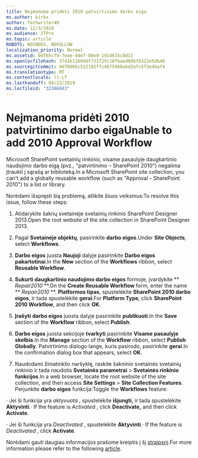 ```yaml
---
title: Neįmanoma pridėti 2010 patvirtinimo darbo eiga
ms.author: kirks
author: Techwriter40
ms.date: 12/3/2018
ms.audience: ITPro
ms.topic: article
ROBOTS: NOINDEX, NOFOLLOW
localization_priority: Normal
ms.assetid: 0df65cf9-7eae-4de7-88e9-1914635c8d11
ms.openlocfilehash: 3741b1169ddf731725c18fbaed80bfb321e5db46
ms.sourcegitcommit: 9d78905c512192ffc4675468abd2efc5f2e4baf4
ms.translationtype: MT
ms.contentlocale: lt-LT
ms.lasthandoff: 04/23/2019
ms.locfileid: "32366843"
---
```

# <a name="unable-to-add-2010-approval-workflow"></a><span data-ttu-id="5dcb5-102">Neįmanoma pridėti 2010 patvirtinimo darbo eiga</span><span class="sxs-lookup"><span data-stu-id="5dcb5-102">Unable to add 2010 Approval Workflow</span></span>

<span data-ttu-id="5dcb5-103">Microsoft SharePoint svetainių rinkinio, visame pasaulyje daugkartinio naudojimo darbo eigą (pvz., "patvirtinimo – SharePoint 2010") negalima įtraukti į sąrašą ar biblioteką.</span><span class="sxs-lookup"><span data-stu-id="5dcb5-103">In a Microsoft SharePoint site collection, you can't add a globally reusable workflow (such as "Approval - SharePoint 2010") to a list or library.</span></span>
  
<span data-ttu-id="5dcb5-104">Norėdami išspręsti šią problemą, atlikite šiuos veiksmus:</span><span class="sxs-lookup"><span data-stu-id="5dcb5-104">To resolve this issue, follow these steps:</span></span> 
  
1. <span data-ttu-id="5dcb5-105">Atidarykite šaknų svetainėje svetainių rinkinio SharePoint Designer 2013.</span><span class="sxs-lookup"><span data-stu-id="5dcb5-105">Open the root website of the site collection in SharePoint Designer 2013.</span></span>
  
2. <span data-ttu-id="5dcb5-106">Pagal **Svetainėje objektų**, pasirinkite **darbo eigos**.</span><span class="sxs-lookup"><span data-stu-id="5dcb5-106">Under **Site Objects**, select **Workflows**.</span></span> 
  
3. <span data-ttu-id="5dcb5-107">**Darbo eigos** juosta **Naujoji** dalyje pasirinkite **Darbo eigos pakartotinai**.</span><span class="sxs-lookup"><span data-stu-id="5dcb5-107">In the **New** section of the **Workflows** ribbon, select **Reusable Workflow**.</span></span> 
  
4. <span data-ttu-id="5dcb5-108">**Sukurti daugkartinio naudojimo darbo eigos** formoje, įvardykite \*\* *Repair2010* \*\*.</span><span class="sxs-lookup"><span data-stu-id="5dcb5-108">On the **Create Reusable Workflow** form, enter the name \*\* *Repair2010* \*\*.</span></span> <span data-ttu-id="5dcb5-109">**Platformos tipas**, spustelėkite **SharePoint 2010 darbo eigos**, ir tada spustelėkite **gerai**.</span><span class="sxs-lookup"><span data-stu-id="5dcb5-109">For **Platform Type**, click **SharePoint 2010 Workflow**, and then click **OK**.</span></span> 
  
1. <span data-ttu-id="5dcb5-110">**Įrašyti** **darbo eigos** juosta dalyje pasirinkite **publikuoti**.</span><span class="sxs-lookup"><span data-stu-id="5dcb5-110">In the **Save** section of the **Workflow** ribbon, select **Publish**.</span></span> 
  
2. <span data-ttu-id="5dcb5-111">**Darbo eigos** juosta sekcijoje **tvarkyti** pasirinkite **Visame pasaulyje skelbia**.</span><span class="sxs-lookup"><span data-stu-id="5dcb5-111">In the **Manage** section of the **Workflow** ribbon, select **Publish Globally**.</span></span> <span data-ttu-id="5dcb5-112">Patvirtinimo dialogo lange, kuris pasirodo, pasirinkite **gerai**.</span><span class="sxs-lookup"><span data-stu-id="5dcb5-112">In the confirmation dialog box that appears, select **OK**.</span></span> 
  
3. <span data-ttu-id="5dcb5-113">Naudodami žiniatinklio naršyklę, raskite šakninio svetainės svetainių rinkinio ir tada naudotis **Svetainės parametrai** \> **Svetainės rinkinio funkcijos**.</span><span class="sxs-lookup"><span data-stu-id="5dcb5-113">In a web browser, locate the root website of the site collection, and then access **Site Settings** \> **Site Collection Features**.</span></span> <span data-ttu-id="5dcb5-114">Perjunkite **darbo eigos** funkcija:</span><span class="sxs-lookup"><span data-stu-id="5dcb5-114">Toggle the **Workflows** feature:</span></span> 
  
<span data-ttu-id="5dcb5-115">· Jei ši funkcija yra *aktyvuota* , spustelėkite **išjungti,** ir tada spustelėkite **Aktyvinti**.</span><span class="sxs-lookup"><span data-stu-id="5dcb5-115">· If the feature is  *Activated*  , click **Deactivate,** and then click **Activate**.</span></span> 
  
<span data-ttu-id="5dcb5-116">· Jei ši funkcija yra *Deactivated* , spustelėkite **Aktyvinti**.</span><span class="sxs-lookup"><span data-stu-id="5dcb5-116">· If the feature is  *Deactivated*  , click **Activate**.</span></span> 
  
<span data-ttu-id="5dcb5-117">Norėdami gauti daugiau informacijos prašome kreiptis į šį [straipsnį](https://go.microsoft.com/fwlink/?linkid=2047770&amp;clcid=0x409).</span><span class="sxs-lookup"><span data-stu-id="5dcb5-117">For more information please refer to the following [article](https://go.microsoft.com/fwlink/?linkid=2047770&amp;clcid=0x409).</span></span>
  

